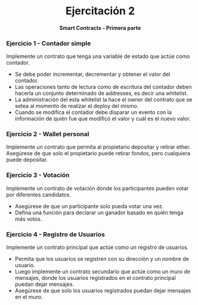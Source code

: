 <div align="center">
    <h1>Ejercitación 2</h1>
    <h4>Smart Contracts - Primera parte</h4>
</div>

### Ejercicio 1 - Contador simple

Implemente un contrato que tenga una variable de estado que actúe como contador.

- Se debe poder incrementar, decrementar y obtener el valor del contador.
- Las operaciones tanto de lectura como de escritura del contador deben hacerla un conjunto determinado de addresses, es decir una whitelist.
- La administración del esta whitelist la hace el owner del contrato que se setea al momento de realizar el deploy del mismo.
- Cuando se modifica el contador debe disparar un evento con la información de quién fue que modificó el valor y cuál es el nuevo valor.

### Ejercicio 2 - Wallet personal

Implemente un contrato que permita al propietario depositar y retirar ether. Asegúrese de que solo el propietario puede retirar fondos, pero cualquiera puede depositar.

### Ejercicio 3 - Votación

Implemente un contrato de votación donde los participantes pueden votar por
diferentes candidatos.

- Asegúrese de que un participante solo pueda votar una vez.
- Defina una función para declarar un ganador basado en quién tenga más votos.

### Ejercicio 4 - Registro de Usuarios

Implemente un contrato principal que actúe como un registro de usuarios.

- Permita que los usuarios se registren con su dirección y un nombre de usuario.
- Luego implemente un contrato secundario que actúe como un muro de mensajes, donde los usuarios registrados en el contrato principal puedan dejar mensajes.
- Asegúrese de que solo los usuarios registrados puedan dejar mensajes en el muro.
